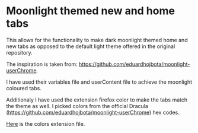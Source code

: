 # Moonlight themed new and home tabs

This allows for the functionality to make dark moonlight themed home and new tabs as opposed to the default light theme offered in the original repository.

The inspiration is taken from: https://github.com/eduardhojbota/moonlight-userChrome.

I have used their variables file and userContent file to achieve the moonlight coloured tabs.

Additionaly I have used the extension firefox color to make the tabs match the theme as well. I picked colors from the official Dracula (https://github.com/eduardhojbota/moonlight-userChrome) hex codes.

[Here](https://color.firefox.com/?theme=XQAAAAIFAQAAAAAAAABBKYhm849SCia2CaaEGccwS-xNKlhblI1dVO80iLEgqm2yqTSsdv-NZZ89G7BZ039Btu20ET29w5pnfKn00MkmV-4KtffPWY9Pa_2Z7-o7IXBjCSvfGKQtYkULidHHHGGrW89eoMMYfrjYKfg1AqSt5CIU-xojkTPd28XN8gg_EHt9wUClOe4FKh3IdzX-ceVR_f-IJWI-DQRoUpIk_l__gUv-AA) is the colors extension file.
